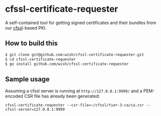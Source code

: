 # cfssl-certificate-requester
A self-contained tool for getting signed certificates and their bundles from our
[cfssl](https://github.com/cloudflare/cfssl)-based PKI.

## How to build this

```bash
$ git clone git@github.com:wish/cfssl-certificate-requester.git
$ cd cfssl-certificate-requester
$ go install github.com/wish/cfssl-certificate-requester
```

## Sample usage

Assuming a cfssl server is running at `http://127.0.0.1:9999/` and a PEM-encoded
CSR file has already been generated:

    cfssl-certificate-requester --csr-file=~/cfssl/tier-3-ca/ca.csr --cfssl-server=127.0.0.1:9999
